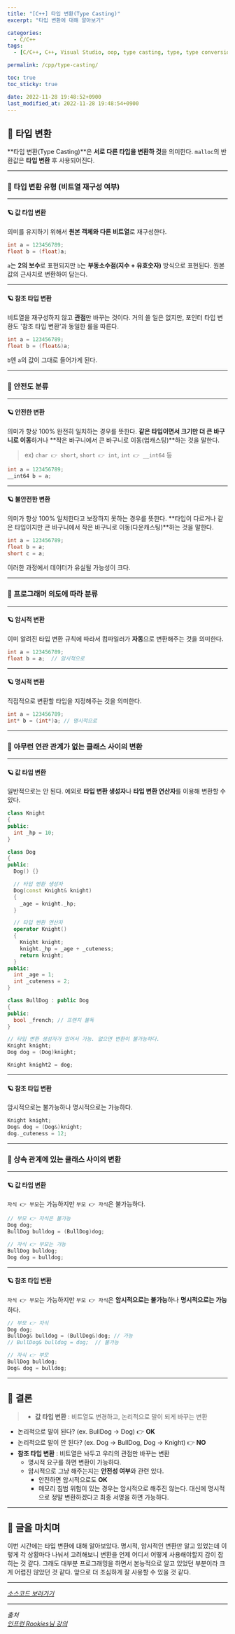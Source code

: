 ```yaml
---
title: "[C++] 타입 변환(Type Casting)"
excerpt: "타입 변환에 대해 알아보기"

categories:
  - C/C++
tags:
  - [C/C++, C++, Visual Studio, oop, type casting, type, type conversion]

permalink: /cpp/type-casting/

toc: true
toc_sticky: true

date: 2022-11-28 19:48:52+0900
last_modified_at: 2022-11-28 19:48:54+0900
---
```

 
## 👻 타입 변환
**타입 변환(Type Casting)**은 **서로 다른 타입을 변환하 것**을 의미한다. ``` malloc ```의 반환값은 **타입 변환** 후 사용되어진다.

***

### 🌱 타입 변환 유형 (비트열 재구성 여부)

***

#### 🪐 값 타입 변환
의미를 유지하기 위해서 **원본 객체와 다른 비트열**로 재구성한다.

```c++
int a = 123456789;
float b = (float)a;
```

``` a ```는 **2의 보수**로 표현되지만 ``` b ```는 **부동소수점(지수 + 유효숫자)** 방식으로 표현된다. 원본값의 근사치로 변환하여 담는다.

***

#### 🪐 참조 타입 변환
비트열을 재구성하지 않고 **관점**만 바꾸는 것이다. 거의 쓸 일은 없지만, 포인터 타입 변환도 '참조 타입 변환'과 동일한 룰을 따른다.

```c++
int a = 123456789;
float b = (float&)a;
```

``` b ```엔 ``` a ```의 값이 그대로 들어가게 된다.

***

### 🌱 안전도 분류

***

#### 🪐 안전한 변환
의미가 항상 100% 완전히 일치하는 경우를 뜻한다. **같은 타입이면서 크기만 더 큰 바구니로 이동**하거나 **작은 바구니에서 큰 바구니로 이동(업캐스팅)**하는 것을 말한다.   

> ex) ``` char 👉 short ```, ``` short 👉 int ```, ``` int 👉 __int64 ``` 등

```c++
int a = 123456789;
__int64 b = a;
```

***

#### 🪐 불안전한 변환
의미가 항상 100% 일치한다고 보장하지 못하는 경우를 뜻한다. **타입이 다르거나 같은 타입이지만 큰 바구니에서 작은 바구니로 이동(다운캐스팅)**하는 것을 말한다.

```c++
int a = 123456789;
float b = a;
short c = a;
```

이러한 과정에서 데이터가 유실될 가능성이 크다.

***

### 🌱 프로그래머 의도에 따라 분류

***

#### 🪐 암시적 변환
이미 알려진 타입 변환 규칙에 따라서 컴파일러가 **자동**으로 변환해주는 것을 의미한다.

```c++
int a = 123456789;
float b = a;  // 암시적으로
```

***

#### 🪐 명시적 변환
직접적으로 변환할 타입을 지정해주는 것을 의미한다.

```c++
int a = 123456789;
int* b = (int*)a; // 명시적으로
```

***

### 🌱 아무런 연관 관계가 없는 클래스 사이의 변환

***

#### 🪐 값 타입 변환
일반적으로는 안 된다. 예외로 **타입 변환 생성자**나 **타입 변환 연산자**를 이용해 변환할 수 있다.

```c++
class Knight
{
public:
  int _hp = 10;
}

class Dog
{
public:
  Dog() {}

  // 타입 변환 생성자
  Dog(const Knight& knight)
  {
    _age = knight._hp;
  }

  // 타입 변환 연산자
  operator Knight()
  {
    Knight knight;
    knight._hp = _age + _cuteness;
    return knight;
  }
public:
  int _age = 1;
  int _cuteness = 2;
}

class BullDog : public Dog
{
public:
  bool _french; // 프렌치 불독
}

// 타입 변환 생성자가 있어서 가능. 없으면 변환이 불가능하다.
Knight knight;
Dog dog = (Dog)knight;

Knight knight2 = dog;
```

***

#### 🪐 참조 타입 변환
암시적으로는 불가능하나 명시적으로는 가능하다.

```c++
Knight knight;
Dog& dog = (Dog&)knight;
dog._cuteness = 12;
```

***

### 🌱 상속 관계에 있는 클래스 사이의 변환

***

#### 🪐 값 타입 변환
``` 자식 👉 부모 ```는 가능하지만 ``` 부모 👉 자식 ```은 불가능하다.

```c++
// 부모 👉 자식은 불가능
Dog dog;
BullDog bulldog = (BullDog)dog;

// 자식 👉 부모는 가능
BullDog bulldog;
Dog dog = bulldog;
```

***

#### 🪐 참조 타입 변환
``` 자식 👉 부모 ```는 가능하지만 ``` 부모 👉 자식 ```은 **암시적으로는 불가능**하나 **명시적으로는 가능**하다.

```c++
// 부모 👉 자식
Dog dog;
BullDog& bulldog = (BullDog&)dog; // 가능
// BullDog& bulldog = dog;  // 불가능

// 자식 👉 부모
BullDog bulldog;
Dog& dog = bulldog;
```

***

## 👻 결론
> - **값 타입 변환** : 비트열도 변경하고, 논리적으로 말이 되게 바꾸는 변환
  - 논리적으로 말이 된다? (ex. BullDog -> Dog) 👉 **OK**
  - 논리적으로 말이 안 된다? (ex. Dog -> BullDog, Dog -> Knight) 👉 **NO**
- **참조 타입 변환** : 비트열은 놔두고 우리의 관점만 바꾸는 변환
  - 명시적 요구를 하면 변환이 가능하다.
  - 암시적으로 그냥 해주는지는 **안전성 여부**와 관련 있다.
    - 안전하면 암시적으로도 **OK**
    - 메모리 침범 위험이 있는 경우는 암시적으로 해주진 않는다. 대신에 명시적으로 정말 변환하겠다고 최종 서명을 하면 가능하다.

***

## 👻 글을 마치며
이번 시간에는 타입 변환에 대해 알아보았다. 명시적, 암시적인 변환만 알고 있었는데 이렇게 각 상황마다 나눠서 고려해보니 변환을 언제 어디서 어떻게 사용해야할지 감이 잡히는 것 같다. 그래도 대부분 프로그래밍을 하면서 본능적으로 알고 있었던 부분이라 크게 어렵진 않았던 것 같다. 앞으로 더 조심하게 잘 사용할 수 있을 것 같다.

***

_[소스코드 보러가기](https://github.com/choi-dan-di/study_cpp/tree/main/heap/type-casting)_

***

_출처_   
_[인프런 Rookies님 강의](https://inf.run/bje8)_   